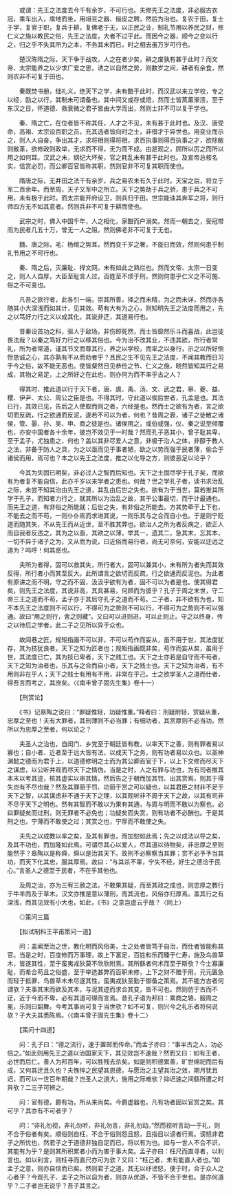 <!-- { "loadSidebar": true } -->
　　或谓：先王之法度去今千有余岁，不可行也。夫修先王之法度，非必服古衣冠，乘车出入，席地而坐，用俎豆之器、俪皮之聘，然后为治也。复农于田，复士于学，复官于职，复兵于耕，复佛老于无，以正民之业，制礼节用以养民之财，修仁义之施以教民之俗，先王之法度，大者不过乎此。而因今之器，顺今之变以行之，归之乎不失其所为之本，不务其末而已，时之相去虽万岁可行也。

　　楚汉陈隋之际，天下争于战攻，人之在者少矣，耕之废孰有甚于此时？而文帝、太宗能养之以少求广爱之思，诱之以自然之势，则数岁之间，耕者有余食，然则农非不可复于田也。

　　秦既焚书册，绌礼义，绝天下之学，未有酷于此时，而汉武以来立学校，专之以经，励之以行，其制未可谓备也。其中间又或存或熄，然而士皆蒸薰渐渍，至于东汉之日，怀道德、救衰微之君子皆由大学而出，然则士非不可以复于学也。

　　秦、隋之亡，在位者皆不称其任，人才之不见，未有甚于此时也。及汉、唐受命，高祖、太宗设百职之员，充其选者皆向时之士，非借才于异世也。用变业而示之，则人人自奋，争出其才，求将相则得将相，求百执事则得百执事之才，欲除敝则敝革，欲修政则政举，无求而不得，无为而不成。由是观之，顾所以厉之而所以用之如何耳。汉武之末，纲纪大坏矣，官之耗乱未有甚于此时也。及宣帝总核名实，信赏必罚，而公卿百官皆称其职，然则官非不可复其职而使也。

　　隋唐之际，无井田之法千有余岁，兵之易农未有久于此时。天宝之后，将立于军二百余年。而至周，天子又军中之所立。天下之势劫于兵之骄，患于兵之不可用，未有极于此时。而太宗能开府设卫，则兵归于田。世宗能诛其奔军之将，则行师四方无不如其意者。然则兵非不可复于耕而使也。

　　武宗之时，佛入中国千年，人之相化，家酣而户溺矣。然而一朝去之，受冠带而为民者几五十万，曾无一人之阻，然则佛老非不可复于无也。

　　魏、唐之际，毛、杨绾之势耳，然而变千岁之奢，不旋日而效，然则何患乎制礼节用之不可行也。

　　秦、隋之后，灭廉耻、捍文网，未有如此之熟烂也。然而文帝、太宗一日变之，则人人自厚，大臣至耻言人过，百姓至不烦于刑，然则何患乎仁义之不可施、俗之不可变也。

　　凡吾之欲行者，此各引一端，崇其所善，择之而未精，为之而未详，然而亦各随其小大深浅而如其计，见其效。苟有大有为之心，则知明先王之法度而用之，先之以笃好力行之义以成其化，其说非迂，其道易行也。

　　昔秦设首功之科，驱人于敌场，非伤即死然，而士皆靡然乐斗而喜战，此岂徒畏法哉？以秦之笃好力行之以移其俗也。今为治不改其业，不违其欲，所行者常礼，所为者常道，谨其节文而尊其行，养之以学校，而率之以身行，示之以所好恻怛恳诚之心，其亦孰有不从而劝者乎？且民之生不见先王之法度，不闻其教而日习于今之俗，故不能无恶也。使皆粲然日见恭俭之节、仁义之施，晓然皆知其行之易成，其物之易足，上之所好之在此也，则亦何为而不率乎古之人？

　　得其时、推此道以行于天下者，唐、虞、禹、汤、文、武之君，皋、夔、益、稷、伊尹、太公、周公之臣是也。不得其时，守此道以俟后世者，孔孟是也。其法已行，其效已见，告后之人使取而则之者，六经是也。然而士之欲有为者，言之欲切而反疏，行之欲通而反泥，遂若不可以为者，何也？昔周之衰，诸子之徒散之诸侯，管、晏、孙、吴、申、商之徒是也。诸侯用之，或伯或强，仪、秦之说至倾覆也，亦安中国者各十余年，彼岂不效见于一时哉？然而孔子恶其小，曾子耻其卑，至于孟子，尤独患之，何也？盖以其非尽爱人之意，非极于治人之体，非醇于教人之法，非备于防人之具，为之以亟而见于事者陋，欧之以势而强于民者薄，偷合于诸侯而用，焉可也？本之以先王之法度，推之以化导之方，则彼恶足以论乎？

　　今其为失固已明矣，非必过人之智而后知也。天下之士固尽学于孔子矣，而欲有为者复不能自信，此亦千岁以来学者之患也。何哉？世之学孔子者，读书求治乱之际，未尝不知其治由先王之道，其乱由后世之失也。欲有为于当世，莫若推其所学于孔子，而知者力行之，就其所以为治乱之故，其于公事最切，而于计最通也。而先王之道，有非俗之所能就；后世之失，有非俗之所能去。方其势牵于上下也，不能去之而不苟，一则仆仆焉而求进其说，一则乐其与之合而自小也。于是则宁贬道而随其失，不从先王而从近世，至不胜其弊也。欲治人之所为者反病之，欲正人而自我者反违之，其为之以亟，其欧之以薄，举其一，遗其二，急其末，忘其本，一切不异于诸子之为，又从而为说，曰近俗而易行者，尚无可奈何，安能以迂远之道为？呜呼！何其惑也。

　　夫所为者得，固可以救其失，所行者大，固可以兼其小，未有所为者失而其效反得，所行者小而其至反大。此所谓言之欲切而反疏，行之欲通而反泥也。为此者有原讲之而不明，守之而不固，汲汲乎欲有为者，固不可以为者是也。使其得君矣，则先王之法度，其说非高，其具甚易，何顾而为彼乎？孔子于周之末世，守二帝三王之道而不苟，孟子亦于其后守孔子之道而不苟。二子者，非不欲有为也，知不本先王之法度则不可以行，不得可为之势则不可以行，不得可为之势则不可以强通。故曰“用之则行，舍之则藏”。又曰可以进则进，可以止则止。守之以终身，传之以待后之学者，此二子之见所以异于众也。

　　故闾巷之匠，规矩指画不可以非，不可以苟作而妄从，虽不用于世，其法度犹存，其为技犹良者，天下之知为匠者也；规矩指画既非矣，苟作而妄从矣，虽用于世，其法度已亡，其为技已卑者，天下之贱工也。天下之士亦若是自守而不苟者，天下之知为治者也，乐其与之合而自小者，天下之贱士也。天下之知为治者，有不用则非在乎人；天下之贱士有用有不用，非常在乎己。士之欲学圣人之道而仕者，得吾言而考之，其庶矣。〈《南丰曾子固先生集》卷十一〉

　　【刑赏论】

　　《书》记皋陶之说曰：“罪疑惟轻，功疑惟重。”释者曰：刑疑附轻，赏疑从重，忠厚之至也！夫有大罪者，其刑薄则不必当罪；有细功者，其赏厚则不必当功。然所以为忠厚之至者，何以论之？

　　夫圣人之治也，自闺门、乡党至于朝廷皆有教，以率天下之善，则有罪者易以寡也；自小者、近者至于远大皆有法，以成天下之务，则有功者易以众也。以圣神渊懿之德而为君于上，以道德修明之士而为其公卿百官于下，以上下交修而尽天下之谋虑，以公听并观而尽天下之情伪。当是之时，人之有罪与功也，为有司者推其本末以考其迹，核其虚实以审其情，然后告之于朝而加其罚、出其赏焉，则其于得失岂有不尽也哉？然及其罪丽于罚、功丽于赏之可以疑也，以其君臣之材非不足于天下之智，以其谋虑非不通于天下之理，以其观听非不周于天下之故，以其有司非不尽于天下之明也。然有其智而不敢以为果有其通，与周与明而不敢以为察也。必曰罪疑矣而过刑，则无罪者不必免也；功疑矣而失赏，则有功者不必酬也。于是其刑之也，宁薄而不敢使之过；其赏之也，宁厚而不敢使之失。

　　夫先之以成教以率之矣，及其有罪也，而加恕如此焉；先之以成法以导之矣，及其不功也，而加隆如此焉。可谓尽其心以爱人，尽其道以待物矣，非忠厚之至则能然乎？皋陶以是称舜，舜以是治其天下。故刑不必察察当其罪；赏不必予予当其功，而天下化其忠，服其厚焉。故曰：“与其杀不辜，宁失不经，好生之德洽于民心。”言圣人之德至于民者，不在乎其他也。

　　及周之治，亦为三宥三赦之法，不敢果其疑，而至其政之成也，则忠厚之教行于牛羊而及于草木。汉文亦推是意以薄刑，而其流也，风俗亦归厚焉。盖其行之有深浅，而其见效有小大也，如此，《书》之意岂虚云乎哉？〈同上〉

　　◎策问三篇

　　【拟试制科王平甫策问一道】

　　问：盖闻至治之世，教化明而风俗美，士之处者皆笃于自治，而仕者皆能称其官。当是之时，百度修而万事理，故上下富足，百姓和乐而臻于仁寿，施及鸟兽草木，皆遂其性，至于蛮夷戎狄莫不欣欣附焉。其所繇者何术而至于斯欤？今士寡廉耻，而希合苟且之俗盛，至于举选甚弊而百职未修，上下之财不赡于用，元元匮急而轻于抵罪，鸟兽草木未尽遂其性，蛮夷戎狄至勤于御备之策焉。其不能方古者何谓欤？夫事其末而欲及其本，与泥其迹而求合其变，皆不可也。然则仿于古而不迂，近于今而不卑，必有其道可得而言焉。昔孔子语为邦曰：乘商之辂，服周之冕，乐则曰韶舞。今考其事尚可复于当世欤？如不可复，则兴今之礼乐者将何说欤？子大夫其悉陈焉。〈《南丰曾子固先生集》卷十二〉

　　【策问十四道】

　　问：孔子曰：“德之流行，速于置邮而传命。”而孟子亦曰：“事半古之人，功必倍之。”如此则用先王之道以治国家天下，其见效岂不速哉？然而又曰：如有王者，必世而后仁。善人为邦百年，可以胜残去杀矣。如是则积德累善，旷世绵祀而后有成，又何其迂且久也？夫憔悴之民望其恩德，与愿治之主望其治之效，期月犹且迟，而可以一世百年期哉？岂圣人之道大，施用之际难欤？抑迟速之间繇所遭之时异欤？二三子可辨之。

　　问：官有德，爵有功，所从来尚矣。今爵虚器也，凡有功者固以官赏之矣。其可乎？其亦有不可者乎？

　　问：“非礼勿视，非礼勿听，非礼勿言，非礼勿动。”然而视听言动一于礼，则不合于俗者有矣。顺俗则自枉，不合于俗则怨且怒，且指目以谤者行焉。谤怒非君子之所忧也，然君子之于道德非独自足而已，将以有为也。如与一世人不合不识，其能有为乎？是则其所积累者小而为害于事大矣。孟子亦曰：枉尺而直寻者，以利言也。如以利言，则枉寻而直尺亦可为欤？又曰：“枉己者，未有能直人者也。”如孟子之意，则亦自信而已矣。然则君子之道，其无以纾谤怒，便于时，合于众人之心者乎？今观孔子、孟子之所以自为者，则亦从优游，不皆不合于世也。是亦何道乎？二子者岂无说乎？吾子其言之。

